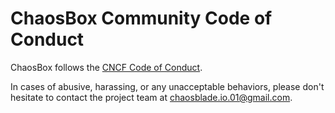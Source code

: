 # ChaosBox  Community Code of Conduct

ChaosBox follows the [CNCF Code of Conduct](https://github.com/cncf/foundation/blob/master/code-of-conduct.md).

In cases of abusive, harassing, or any unacceptable behaviors, please don't hesitate to contact the project team at chaosblade.io.01@gmail.com.
